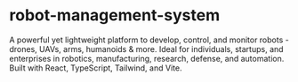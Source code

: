 # robot-management-system
A powerful yet lightweight platform to develop, control, and monitor robots - drones, UAVs, arms, humanoids &amp; more. Ideal for individuals, startups, and enterprises in robotics, manufacturing, research, defense, and automation. Built with React, TypeScript, Tailwind, and Vite.
